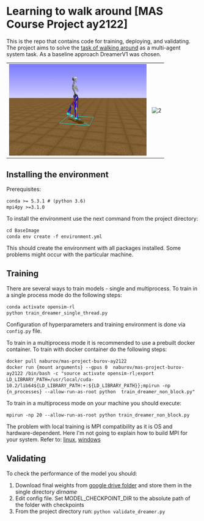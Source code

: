 # Learning to walk around [MAS Course Project ay2122]

This is the repo that contains code for training, deploying, and validating. 
The project aims to solve the [task of walking around](http://osim-rl.kidzinski.com/docs/nips2019/) as a multi-agent system task.
As a baseline approach DreamerV1 was chosen.

<table>
  <tr>
    <td> <img src="./images/out2.gif"  alt="1" width = 360px height = 240px ></td>
    <td><img src="./images/out.gif" alt="2" width = 360px height = 240px></td>
   </tr> 
</table>

## Installing the environment
Prerequisites: 
```
conda >= 5.3.1 # (python 3.6)
mpi4py >=3.1.0
```
To install the environment use the next command from the project directory: 
```
cd BaseImage
conda env create -f environment.yml
```
This should create the environment with all packages installed. Some problems might occur with the particular machine.

## Training
There are several ways to train models - single and multiprocess. 
To train in a single process mode do the following steps:
```
conda activate opensim-rl
python train_dreamer_single_thread.py
```
Configuration of hyperparameters and training environment is done via ```config.py``` file. 

To train in a multiprocess mode it is recommended to use a prebuilt docker container. To train with docker container do the following steps:
```
docker pull naburov/mas-project-burov-ay2122
docker run {mount arguments} --gpus 0  naburov/mas-project-burov-ay2122 /bin/bash -c "source activate opensim-rl;export LD_LIBRARY_PATH=/usr/local/cuda-10.2/lib64${LD_LIBRARY_PATH:+:${LD_LIBRARY_PATH}};mpirun -np {n_processes} --allow-run-as-root python  train_dreamer_non_block.py"
```
To train in a multiprocess mode on your machine you should execute:
```
mpirun -np 20 --allow-run-as-root python train_dreamer_non_block.py
```
The problem with local training is MPI compatibility as it is OS and hardware-dependent. Here I'm not going to explain how to build MPI for your system. Refer to: [linux](https://www.open-mpi.org/faq/?category=building#easy-build), [windows](https://docs.microsoft.com/en-us/message-passing-interface/microsoft-mpi)


## Validating
To check the performance of the model you should:
1. Download final weights from [google drive folder](https://drive.google.com/drive/folders/15l626Dfau1rahLc7OHhJlFwEt2K5pqyL?usp=sharing) and store them in the single directory *dirname*
2. Edit config file. Set MODEL_CHECKPOINT_DIR to the absolute path of the folder with checkpoints
3. From the project directory run: ```python validate_dreamer.py ```
